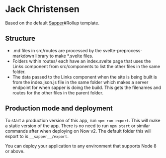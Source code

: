 # Jack Christensen

Based on the default [Sapper](https://github.com/sveltejs/sapper)#Rollup template.

## Structure

 - .md files in src/routes are processed by the svelte-preprocess-markdown library to make *.svelte files. 
 - Folders within routes/ each have an index.svelte page that uses the Links component from src/components to list the other files in the same folder.
 - The data passed to the Links component when the site is being built is from the index.json.js file in the same folder which makes a server endpoint for when sapper is doing the build. This gets the filenames and routes for the other files in the parent folder.


## Production mode and deployment

To start a production version of this app, run `npm run export`. This will make a static version of the app. There is no need to run `npm start` or similar commands after when deploying on Now v2. The default folder this will export to is `__sapper__/export`.

You can deploy your application to any environment that supports Node 8 or above. 

